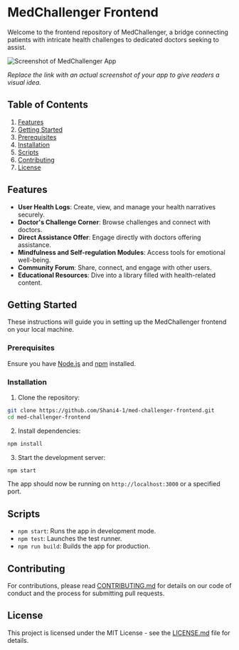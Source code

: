 # MedChallenger Frontend

Welcome to the frontend repository of MedChallenger, a bridge connecting patients with intricate health challenges to dedicated doctors seeking to assist.

![Screenshot of MedChallenger App](path-to-your-app-screenshot.png) 

*Replace the link with an actual screenshot of your app to give readers a visual idea.*

## Table of Contents

1. [Features](#features)
2. [Getting Started](#getting-started)
3. [Prerequisites](#prerequisites)
4. [Installation](#installation)
5. [Scripts](#scripts)
6. [Contributing](#contributing)
7. [License](#license)

## Features

- **User Health Logs**: Create, view, and manage your health narratives securely.
- **Doctor's Challenge Corner**: Browse challenges and connect with doctors.
- **Direct Assistance Offer**: Engage directly with doctors offering assistance.
- **Mindfulness and Self-regulation Modules**: Access tools for emotional well-being.
- **Community Forum**: Share, connect, and engage with other users.
- **Educational Resources**: Dive into a library filled with health-related content.

## Getting Started

These instructions will guide you in setting up the MedChallenger frontend on your local machine.

### Prerequisites

Ensure you have [Node.js](https://nodejs.org/) and [npm](https://www.npmjs.com/) installed.

### Installation

1. Clone the repository:

```bash
git clone https://github.com/Shani4-1/med-challenger-frontend.git
cd med-challenger-frontend
```

2. Install dependencies:

```bash
npm install
```

3. Start the development server:

```bash
npm start
```

The app should now be running on `http://localhost:3000` or a specified port.

## Scripts

- `npm start`: Runs the app in development mode.
- `npm test`: Launches the test runner.
- `npm run build`: Builds the app for production.

## Contributing

For contributions, please read [CONTRIBUTING.md](link-to-your-contributing.md-if-you-have-one) for details on our code of conduct and the process for submitting pull requests.

## License

This project is licensed under the MIT License - see the [LICENSE.md](link-to-your-license.md-if-you-have-one) file for details.

